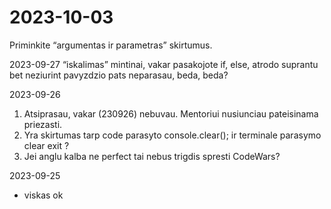 # 2023-10-03
Priminkite “argumentas ir parametras” skirtumus.

2023-09-27
“iskalimas” mintinai, vakar pasakojote if, else, atrodo suprantu bet neziurint pavyzdzio pats neparasau, beda, beda?

2023-09-26
1. Atsiprasau, vakar (230926) nebuvau. Mentoriui nusiunciau pateisinama priezasti.
2. Yra skirtumas tarp code parasyto console.clear(); ir terminale parasymo clear exit ?
3. Jei anglu kalba ne perfect tai nebus trigdis spresti CodeWars?

2023-09-25
- viskas ok
